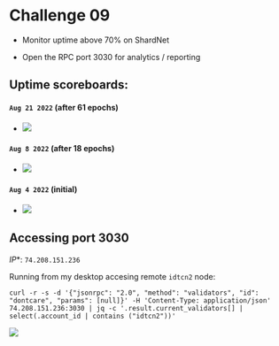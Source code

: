 # Challenge 09

- Monitor uptime above 70% on ShardNet

- Open the RPC port 3030 for analytics / reporting

## Uptime scoreboards:

#### `Aug 21 2022` (after 61 epochs)
- ![](./Selecci%C3%B3n_090.png)

#### `Aug 8 2022` (after 18 epochs)
- ![](./08-10-Selecci%C3%B3n_085.png)

#### `Aug 4 2022` (initial)
- ![](./ShardNetUptimeScoreboard–OpenShardsAlliance-MozillaFirefox_001.png)

## Accessing port 3030

*IP**: `74.208.151.236`

Running from my desktop accesing remote `idtcn2` node:
~~~
curl -r -s -d '{"jsonrpc": "2.0", "method": "validators", "id": "dontcare", "params": [null]}' -H 'Content-Type: application/json' 74.208.151.236:3030 | jq -c '.result.current_validators[] | select(.account_id | contains ("idtcn2"))'
~~~

![](./Selecci%C3%B3n_088.png)
